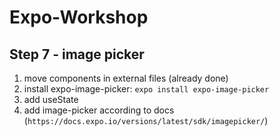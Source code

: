 # Expo-Workshop

## Step 7 - image picker

1. move components in external files (already done)
2. install expo-image-picker: `expo install expo-image-picker`
3. add useState
4. add image-picker according to docs (`https://docs.expo.io/versions/latest/sdk/imagepicker/`)

